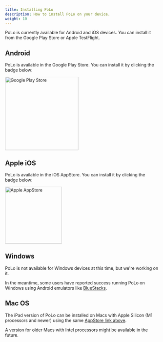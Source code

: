 ```yaml
---
title: Installing PoLo
description: How to install PoLo on your device.
weight: 10
---
```


PoLo is currently available for Android and iOS devices. You can install it from the Google Play Store or Apple TestFlight.

## Android

PoLo is available in the Google Play Store. You can install it by clicking the badge below:

<a href='https://play.google.com/store/apps/details?id=com.ham2k.polo.beta'  target='_blank'><img src='/google-play-badge.png' alt='Google Play Store' width='240' /></a>

## Apple iOS

PoLo is available in the iOS AppStore. You can install it by clicking the badge below:

<a href='https://apps.apple.com/us/app/ham2k-portable-logger/id6478713938'  target='_blank'><img src='/apple-appstore-badge.svg' alt='Apple AppStore' width='186' /></a>

## Windows

PoLo is not available for Windows devices at this time, but we're working on it.

In the meantime, some users have reported success running PoLo on Windows using Android emulators like [BlueStacks](https://www.bluestacks.com/).

## Mac OS

The iPad version of PoLo can be installed on Macs with Apple Silicon (M1 processors and newer) using the same [AppStore link above](https://apps.apple.com/us/app/ham2k-portable-logger/id6478713938).

A version for older Macs with Intel processors might be available in the future.
